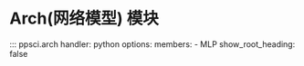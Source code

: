 # Arch(网络模型) 模块

::: ppsci.arch
    handler: python
    options:
      members:
        - MLP
      show_root_heading: false
